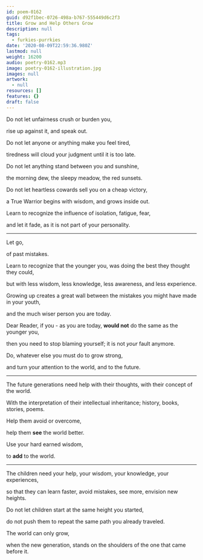 ```yaml
---
id: poem-0162
guid: d92f1bec-0726-498a-b767-555449d6c2f3
title: Grow and Help Others Grow
description: null
tags:
  - furkies-purrkies
date: '2020-08-09T22:59:36.980Z'
lastmod: null
weight: 16200
audio: poetry-0162.mp3
image: poetry-0162-illustration.jpg
images: null
artwork:
  - null
resources: []
features: {}
draft: false
---
```


Do not let unfairness crush or burden you,

rise up against it, and speak out.

Do not let anyone or anything make you feel tired,

tiredness will cloud your judgment until it is too late.

Do not let anything stand between you and sunshine,

the morning dew, the sleepy meadow, the red sunsets.

Do not let heartless cowards sell you on a cheap victory,

a True Warrior begins with wisdom, and grows inside out.

Learn to recognize the influence of isolation, fatigue, fear,

and let it fade, as it is not part of your personality.

---

Let go,

of past mistakes.

Learn to recognize that the younger you, was doing the best they thought they could,

but with less wisdom, less knowledge, less awareness, and less experience.

Growing up creates a great wall between the mistakes you might have made in your youth,

and the much wiser person you are today.

Dear Reader, if you - as you are today, **would not** do the same as the younger you,

then you need to stop blaming yourself; it is not *your* fault anymore.

Do, whatever else you must do to grow strong,

and turn your attention to the world, and to the future.

---

The future generations need help with their thoughts, with their concept of the world.

With the interpretation of their intellectual inheritance; history, books, stories, poems.

Help them avoid or overcome,

help them **see** the world better.

Use your hard earned wisdom,

to **add** to the world.

---

The children need your help, your wisdom, your knowledge, your experiences,

so that they can learn faster, avoid mistakes, see more, envision new heights.

Do not let children start at the same height you started,

do not push them to repeat the same path you already traveled.

The world can only grow,

when the new generation, stands on the shoulders of the one that came before it.
